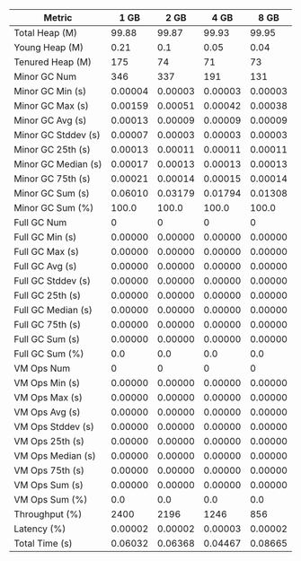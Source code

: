 | Metric | 1 GB | 2 GB | 4 GB | 8 GB |
|------|----|----|----|----|
| Total Heap (M) | 99.88 | 99.87 | 99.93 | 99.95 |
| Young Heap (M) | 0.21 | 0.1 | 0.05 | 0.04 |
| Tenured Heap (M) | 175 | 74 | 71 | 73 |
| Minor GC Num | 346 | 337 | 191 | 131 |
| Minor GC Min (s) | 0.00004 | 0.00003 | 0.00003 | 0.00003 |
| Minor GC Max (s) | 0.00159 | 0.00051 | 0.00042 | 0.00038 |
| Minor GC Avg (s) | 0.00013 | 0.00009 | 0.00009 | 0.00009 |
| Minor GC Stddev (s) | 0.00007 | 0.00003 | 0.00003 | 0.00003 |
| Minor GC 25th (s) | 0.00013 | 0.00011 | 0.00011 | 0.00011 |
| Minor GC Median (s) | 0.00017 | 0.00013 | 0.00013 | 0.00013 |
| Minor GC 75th (s) | 0.00021 | 0.00014 | 0.00015 | 0.00014 |
| Minor GC Sum (s) | 0.06010 | 0.03179 | 0.01794 | 0.01308 |
| Minor GC Sum (%) | 100.0 | 100.0 | 100.0 | 100.0 |
| Full GC Num | 0 | 0 | 0 | 0 |
| Full GC Min (s) | 0.00000 | 0.00000 | 0.00000 | 0.00000 |
| Full GC Max (s) | 0.00000 | 0.00000 | 0.00000 | 0.00000 |
| Full GC Avg (s) | 0.00000 | 0.00000 | 0.00000 | 0.00000 |
| Full GC Stddev (s) | 0.00000 | 0.00000 | 0.00000 | 0.00000 |
| Full GC 25th (s) | 0.00000 | 0.00000 | 0.00000 | 0.00000 |
| Full GC Median (s) | 0.00000 | 0.00000 | 0.00000 | 0.00000 |
| Full GC 75th (s) | 0.00000 | 0.00000 | 0.00000 | 0.00000 |
| Full GC Sum (s) | 0.00000 | 0.00000 | 0.00000 | 0.00000 |
| Full GC Sum (%) | 0.0 | 0.0 | 0.0 | 0.0 |
| VM Ops Num | 0 | 0 | 0 | 0 |
| VM Ops Min (s) | 0.00000 | 0.00000 | 0.00000 | 0.00000 |
| VM Ops Max (s) | 0.00000 | 0.00000 | 0.00000 | 0.00000 |
| VM Ops Avg (s) | 0.00000 | 0.00000 | 0.00000 | 0.00000 |
| VM Ops Stddev (s) | 0.00000 | 0.00000 | 0.00000 | 0.00000 |
| VM Ops 25th (s) | 0.00000 | 0.00000 | 0.00000 | 0.00000 |
| VM Ops Median (s) | 0.00000 | 0.00000 | 0.00000 | 0.00000 |
| VM Ops 75th (s) | 0.00000 | 0.00000 | 0.00000 | 0.00000 |
| VM Ops Sum (s) | 0.00000 | 0.00000 | 0.00000 | 0.00000 |
| VM Ops Sum (%) | 0.0 | 0.0 | 0.0 | 0.0 |
| Throughput (%) | 2400 | 2196 | 1246 | 856 |
| Latency (%) | 0.00002 | 0.00002 | 0.00003 | 0.00002 |
| Total Time (s) | 0.06032 | 0.06368 | 0.04467 | 0.08665 |
